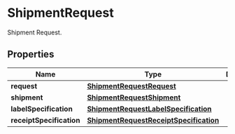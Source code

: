 

# ShipmentRequest

Shipment Request.

## Properties

| Name | Type | Description | Notes |
|------------ | ------------- | ------------- | -------------|
|**request** | [**ShipmentRequestRequest**](ShipmentRequestRequest.md) |  |  |
|**shipment** | [**ShipmentRequestShipment**](ShipmentRequestShipment.md) |  |  |
|**labelSpecification** | [**ShipmentRequestLabelSpecification**](ShipmentRequestLabelSpecification.md) |  |  [optional] |
|**receiptSpecification** | [**ShipmentRequestReceiptSpecification**](ShipmentRequestReceiptSpecification.md) |  |  [optional] |



